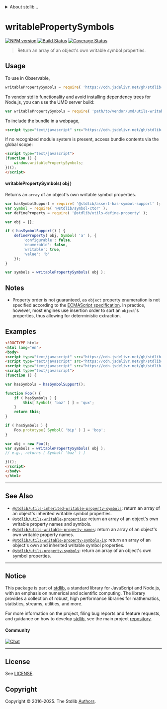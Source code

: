<!--

@license Apache-2.0

Copyright (c) 2018 The Stdlib Authors.

Licensed under the Apache License, Version 2.0 (the "License");
you may not use this file except in compliance with the License.
You may obtain a copy of the License at

   http://www.apache.org/licenses/LICENSE-2.0

Unless required by applicable law or agreed to in writing, software
distributed under the License is distributed on an "AS IS" BASIS,
WITHOUT WARRANTIES OR CONDITIONS OF ANY KIND, either express or implied.
See the License for the specific language governing permissions and
limitations under the License.

-->


<details>
  <summary>
    About stdlib...
  </summary>
  <p>We believe in a future in which the web is a preferred environment for numerical computation. To help realize this future, we've built stdlib. stdlib is a standard library, with an emphasis on numerical and scientific computation, written in JavaScript (and C) for execution in browsers and in Node.js.</p>
  <p>The library is fully decomposable, being architected in such a way that you can swap out and mix and match APIs and functionality to cater to your exact preferences and use cases.</p>
  <p>When you use stdlib, you can be absolutely certain that you are using the most thorough, rigorous, well-written, studied, documented, tested, measured, and high-quality code out there.</p>
  <p>To join us in bringing numerical computing to the web, get started by checking us out on <a href="https://github.com/stdlib-js/stdlib">GitHub</a>, and please consider <a href="https://opencollective.com/stdlib">financially supporting stdlib</a>. We greatly appreciate your continued support!</p>
</details>

# writablePropertySymbols

[![NPM version][npm-image]][npm-url] [![Build Status][test-image]][test-url] [![Coverage Status][coverage-image]][coverage-url] <!-- [![dependencies][dependencies-image]][dependencies-url] -->

> Return an array of an object's own writable symbol properties.



<section class="usage">

## Usage

To use in Observable,

```javascript
writablePropertySymbols = require( 'https://cdn.jsdelivr.net/gh/stdlib-js/utils-writable-property-symbols@umd/browser.js' )
```

To vendor stdlib functionality and avoid installing dependency trees for Node.js, you can use the UMD server build:

```javascript
var writablePropertySymbols = require( 'path/to/vendor/umd/utils-writable-property-symbols/index.js' )
```

To include the bundle in a webpage,

```html
<script type="text/javascript" src="https://cdn.jsdelivr.net/gh/stdlib-js/utils-writable-property-symbols@umd/browser.js"></script>
```

If no recognized module system is present, access bundle contents via the global scope:

```html
<script type="text/javascript">
(function () {
    window.writablePropertySymbols;
})();
</script>
```

#### writablePropertySymbols( obj )

Returns an `array` of an object's own writable symbol properties.

```javascript
var hasSymbolSupport = require( '@stdlib/assert-has-symbol-support' );
var Symbol = require( '@stdlib/symbol-ctor' );
var defineProperty = require( '@stdlib/utils-define-property' );

var obj = {};

if ( hasSymbolSupport() ) {
    defineProperty( obj, Symbol( 'a' ), {
        'configurable': false,
        'enumerable': false,
        'writable': true,
        'value': 'b'
    });
}

var symbols = writablePropertySymbols( obj );
```

</section>

<!-- /.usage -->

<section class="notes">

## Notes

-   Property order is not guaranteed, as `object` property enumeration is not specified according to the [ECMAScript specification][ecma-262-for-in]. In practice, however, most engines use insertion order to sort an `object`'s properties, thus allowing for deterministic extraction.

</section>

<!-- /.notes -->

<section class="examples">

## Examples

<!-- eslint no-undef: "error" -->

```html
<!DOCTYPE html>
<html lang="en">
<body>
<script type="text/javascript" src="https://cdn.jsdelivr.net/gh/stdlib-js/assert-has-symbol-support@umd/browser.js"></script>
<script type="text/javascript" src="https://cdn.jsdelivr.net/gh/stdlib-js/symbol-ctor@umd/browser.js"></script>
<script type="text/javascript" src="https://cdn.jsdelivr.net/gh/stdlib-js/utils-writable-property-symbols@umd/browser.js"></script>
<script type="text/javascript">
(function () {

var hasSymbols = hasSymbolSupport();

function Foo() {
    if ( hasSymbols ) {
        this[ Symbol( 'baz' ) ] = 'qux';
    }
    return this;
}

if ( hasSymbols ) {
    Foo.prototype[ Symbol( 'bip' ) ] = 'bop';
}

var obj = new Foo();
var symbols = writablePropertySymbols( obj );
// e.g., returns [ Symbol( 'baz' ) ]

})();
</script>
</body>
</html>
```

</section>

<!-- /.examples -->

<!-- Section for related `stdlib` packages. Do not manually edit this section, as it is automatically populated. -->

<section class="related">

* * *

## See Also

-   <span class="package-name">[`@stdlib/utils-inherited-writable-property-symbols`][@stdlib/utils/inherited-writable-property-symbols]</span><span class="delimiter">: </span><span class="description">return an array of an object's inherited writable symbol properties.</span>
-   <span class="package-name">[`@stdlib/utils-writable-properties`][@stdlib/utils/writable-properties]</span><span class="delimiter">: </span><span class="description">return an array of an object's own writable property names and symbols.</span>
-   <span class="package-name">[`@stdlib/utils-writable-property-names`][@stdlib/utils/writable-property-names]</span><span class="delimiter">: </span><span class="description">return an array of an object's own writable property names.</span>
-   <span class="package-name">[`@stdlib/utils-writable-property-symbols-in`][@stdlib/utils/writable-property-symbols-in]</span><span class="delimiter">: </span><span class="description">return an array of an object's own and inherited writable symbol properties.</span>
-   <span class="package-name">[`@stdlib/utils-property-symbols`][@stdlib/utils/property-symbols]</span><span class="delimiter">: </span><span class="description">return an array of an object's own symbol properties.</span>

</section>

<!-- /.related -->

<!-- Section for all links. Make sure to keep an empty line after the `section` element and another before the `/section` close. -->


<section class="main-repo" >

* * *

## Notice

This package is part of [stdlib][stdlib], a standard library for JavaScript and Node.js, with an emphasis on numerical and scientific computing. The library provides a collection of robust, high performance libraries for mathematics, statistics, streams, utilities, and more.

For more information on the project, filing bug reports and feature requests, and guidance on how to develop [stdlib][stdlib], see the main project [repository][stdlib].

#### Community

[![Chat][chat-image]][chat-url]

---

## License

See [LICENSE][stdlib-license].


## Copyright

Copyright &copy; 2016-2025. The Stdlib [Authors][stdlib-authors].

</section>

<!-- /.stdlib -->

<!-- Section for all links. Make sure to keep an empty line after the `section` element and another before the `/section` close. -->

<section class="links">

[npm-image]: http://img.shields.io/npm/v/@stdlib/utils-writable-property-symbols.svg
[npm-url]: https://npmjs.org/package/@stdlib/utils-writable-property-symbols

[test-image]: https://github.com/stdlib-js/utils-writable-property-symbols/actions/workflows/test.yml/badge.svg?branch=main
[test-url]: https://github.com/stdlib-js/utils-writable-property-symbols/actions/workflows/test.yml?query=branch:main

[coverage-image]: https://img.shields.io/codecov/c/github/stdlib-js/utils-writable-property-symbols/main.svg
[coverage-url]: https://codecov.io/github/stdlib-js/utils-writable-property-symbols?branch=main

<!--

[dependencies-image]: https://img.shields.io/david/stdlib-js/utils-writable-property-symbols.svg
[dependencies-url]: https://david-dm.org/stdlib-js/utils-writable-property-symbols/main

-->

[chat-image]: https://img.shields.io/gitter/room/stdlib-js/stdlib.svg
[chat-url]: https://app.gitter.im/#/room/#stdlib-js_stdlib:gitter.im

[stdlib]: https://github.com/stdlib-js/stdlib

[stdlib-authors]: https://github.com/stdlib-js/stdlib/graphs/contributors

[umd]: https://github.com/umdjs/umd
[es-module]: https://developer.mozilla.org/en-US/docs/Web/JavaScript/Guide/Modules

[deno-url]: https://github.com/stdlib-js/utils-writable-property-symbols/tree/deno
[deno-readme]: https://github.com/stdlib-js/utils-writable-property-symbols/blob/deno/README.md
[umd-url]: https://github.com/stdlib-js/utils-writable-property-symbols/tree/umd
[umd-readme]: https://github.com/stdlib-js/utils-writable-property-symbols/blob/umd/README.md
[esm-url]: https://github.com/stdlib-js/utils-writable-property-symbols/tree/esm
[esm-readme]: https://github.com/stdlib-js/utils-writable-property-symbols/blob/esm/README.md
[branches-url]: https://github.com/stdlib-js/utils-writable-property-symbols/blob/main/branches.md

[stdlib-license]: https://raw.githubusercontent.com/stdlib-js/utils-writable-property-symbols/main/LICENSE

[ecma-262-for-in]: https://262.ecma-international.org/5.1/#sec-12.6.4

<!-- <related-links> -->

[@stdlib/utils/inherited-writable-property-symbols]: https://github.com/stdlib-js/utils-inherited-writable-property-symbols/tree/umd

[@stdlib/utils/writable-properties]: https://github.com/stdlib-js/utils-writable-properties/tree/umd

[@stdlib/utils/writable-property-names]: https://github.com/stdlib-js/utils-writable-property-names/tree/umd

[@stdlib/utils/writable-property-symbols-in]: https://github.com/stdlib-js/utils-writable-property-symbols-in/tree/umd

[@stdlib/utils/property-symbols]: https://github.com/stdlib-js/utils-property-symbols/tree/umd

<!-- </related-links> -->

</section>

<!-- /.links -->
